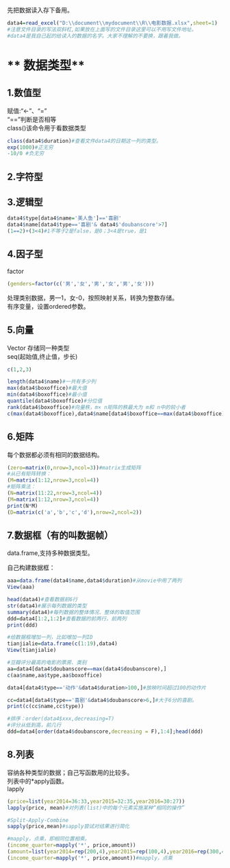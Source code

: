 
先把数据读入存下备用。

```r
data4=read_excel("D:\\document\\mydocument\\R\\电影数据.xlsx",sheet=1)   
#注意文件目录的写法双斜杠,如果放在上面写的文件目录这里可以不用写文件地址。   
#data4是我自己起的给读入的数据的名字。大家不理解的不要换，跟着我做。
```


# ** 数据类型**   
## **1.数值型**    
赋值:“<-”、“=”   
“==”判断是否相等   
class()该命令用于看数据类型   
```r
class(data4$duration)#查看文件data4的日期这一列的类型。
exp(1000)#正无穷
-10/0 #负无穷
```

## **2.字符型**   

## **3.逻辑型**   

```r
data4$type[data4$name='美人鱼']=='喜剧'
data4$name[data4$type=='喜剧'& data4$'doubanscore'>7]
(1==2)+(3<4)#1不等于2是false，是0；3<4是true，是1
```

## **4.因子型**   
factor   
```r
(genders=factor(c('男','女','男','女','男','女')))
```   
处理类别数据，男—1，女-0，按照映射关系，转换为整数存储。   
有序变量，设置ordered参数。


## **5.向量**   

Vector 存储同一种类型   
seq(起始值,终止值，步长)   
```r
c(1,2,3)
```   

```r
length(data4$name)#一共有多少列
max(data4$boxoffice)#最大值
min(data4$boxoffice)#最小值
quantile(data4$boxoffice)#分位值
rank(data4$boxoffice)#向量秩，m× n矩阵的秩最大为 m和 n中的较小者
c(max(data4$boxoffice),data4$name[data4$boxoffice==max(data4$boxoffice)])
```

## **6.矩阵**   
每个数据都必须有相同的数据结构。  

```r
(zero=matrix(0,nrow=3,ncol=3))#matrix生成矩阵
#从已有矩阵转换：
(M=matrix(1:12,nrow=3,ncol=4))
#矩阵乘法：
(N=matrix(11:22,nrow=3,ncol=4))
(M=matrix(1:12,nrow=3,ncol=4))
print(N*M)
(D=matrix(c('a','b','c','d'),nrow=2,ncol=2))
```

## **7.数据框（有的叫数据帧）**   

data.frame,支持多种数据类型。


自己构建数据框：

```r
aaa=data.frame(data4$name,data4$duration)#从movie中用了两列
View(aaa)
```

```r
head(data4)#查看数据前6行
str(data4)#展示每列数据的类型
summary(data4)#每列数据的整体情况、整体的取值范围
ddd=data4[1:2,1:2]#查看数据的前两行，前两列
print(ddd)
```

```r
#给数据框增加一列，比如增加一列ID
tianjialie=data.frame(c(1:19),data4)
View(tianjialie)
```


```r
#豆瓣评分最高的电影的票房、类别
aa=data4[data4$doubanscore==max(data4$doubanscore),]
c(aa$name,aa$type,aa$boxoffice)
```

```r
data4[data4$type=='动作'&data4$duration>100,]#放映时间超过100的动作片
```

```r
cc=data4[data4$type=='喜剧'&data4$doubanscore>6,]#大于6分的喜剧。
print(c(cc$name,cc$type))
```
```r
#排序：order(data4$xxx,decreasing=T)
#评分从低到高，前几行
ddd=data4[order(data4$doubanscore,decreasing = F),1:4];head(ddd)
```



## **8.列表**   
容纳各种类型的数据；自己写函数用的比较多。   
列表中的*apply函数。   
lapply   

```r
(price=list(year2014=36:33,year2015=32:35,year2016=30:27))
lapply(price, mean)#对列表(list)中的每个元素实施某种“相同的操作”
```

```r
#Split-Apply-Combine
sapply(price,mean)#sapply尝试对结果进行简化
```

```r
#mapply，点乘，即相同位置相乘。
(income_quarter=mapply('*', price,amount))
(amount=list(year2014=rep(200,4),year2015=rep(100,4),year2016=rep(300,4)))
(income_quarter=mapply('*', price,amount))#mapply，点乘
```
